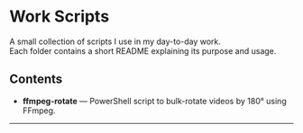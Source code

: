 # Work Scripts

A small collection of scripts I use in my day-to-day work.  
Each folder contains a short README explaining its purpose and usage.

## Contents
- **ffmpeg-rotate** — PowerShell script to bulk-rotate videos by 180° using FFmpeg.

---
